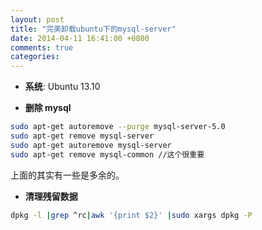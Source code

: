 ```yaml
---
layout: post
title: "完美卸载ubuntu下的mysql-server"
date: 2014-04-11 16:41:00 +0800
comments: true
categories: 
---
```

* **系统**: Ubuntu 13.10

* **删除 mysql**
``` sh
sudo apt-get autoremove --purge mysql-server-5.0
sudo apt-get remove mysql-server
sudo apt-get autoremove mysql-server
sudo apt-get remove mysql-common //这个很重要
```
上面的其实有一些是多余的。

* **清理残留数据**
``` sh
dpkg -l |grep ^rc|awk '{print $2}' |sudo xargs dpkg -P
```
